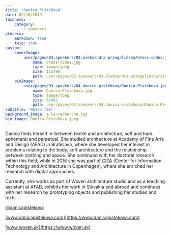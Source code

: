 ```yaml
---
title: 'Danica Pišteková'
date: 02/10/2019
taxonomy:
    category:
        - speakers
process:
    markdown: true
    twig: true
custom:
    coverImage:
        user/pages/03.speakers/03.aleksandra-przegalińska/dress-codes.jpg:
            name: dress-codes.jpg
            type: image/jpeg
            size: 115798
            path: user/pages/03.speakers/03.aleksandra-przegalińska/aleksandra-head.jpg.jpg
    bioImage:
        user/pages/03.speakers/04.danica-pistekova/Danica-Pistekova.jpg:
            name: Danica-Pistekova.jpg
            type: image/jpeg
            size: 61982
            path: user/pages/03.speakers/04.danica-pistekova/Danica-Pistekova.jpg
subtitle: 'Woven (SK)'
background_image: a-la-recherche.jpg
bio_image: Danica-Pistekova.jpeg
---
```


Danica finds herself in-between textile and architecture, soft and hard, ephemeral and perpetual. She studied architecture at Academy of Fine Arts and Design (AFAD) in Bratislava, where she developed her interest in problems relating to the body, soft architecture and the relationship between clothing and space. She continued with her doctoral research within this field, while in 2016 she was part of [CITA](https://kadk.dk/en/CITA) (Center for Information Technology and Architecture in Copenhagen), where she enriched her research with digital approaches. 

Currently, she works as part of Woven architecture studio and as a teaching assistant at AFAD, exhibits her work in Slovakia and abroad and continues with her research by prototyping objects and publishing her studies and texts. 

[@danicapistekova](https://www.twitter.com/danicapistekova)


[www.danicapistekova.com](https://www.danicapistekova.com)


[www.woven.sk](https://www.woven.sk)

